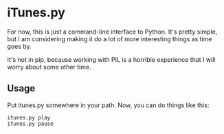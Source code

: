 iTunes.py
=========

For now, this is just a command-line interface to Python. It's pretty
simple, but I am considering making it do a lot of more interesting
things as time goes by.

It's not in pip, because working with PIL is a horrible experience that
I will worry about some other time.

Usage
-----

Put itunes.py somewhere in your path. Now, you can do things like this:

    itunes.py play
    itunes.py pause


